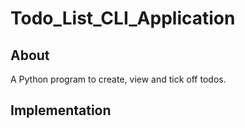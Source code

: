 # Todo_List_CLI_Application

## About

A Python program to create, view and tick off todos.

## Implementation
